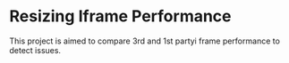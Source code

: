 # Resizing Iframe Performance

This project is aimed to compare 3rd and 1st partyi frame performance to detect issues. 